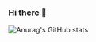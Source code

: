 ### Hi there 👋

![Anurag's GitHub stats](https://github-readme-stats.vercel.app/api?username=ykh9759&show_icons=true&theme=radical)
<!--
**ykh9759/ykh9759** is a ✨ _special_ ✨ repository because its `README.md` (this file) appears on your GitHub profile.

Here are some ideas to get you started:

- 🔭 I’m currently working on ...
- 🌱 I’m currently learning ...
- 👯 I’m looking to collaborate on ...
- 🤔 I’m looking for help with ...
- 💬 Ask me about ...
- 📫 How to reach me: ...
- 😄 Pronouns: ...
- ⚡ Fun fact: ...
-->
